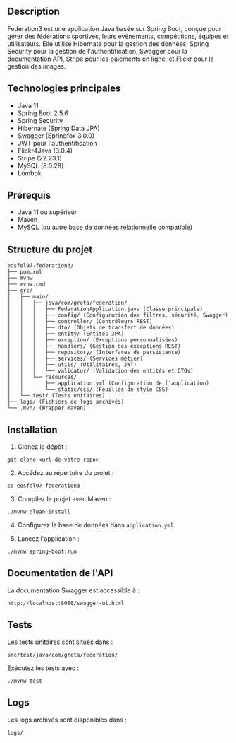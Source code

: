 

## Description
 Federation3 est une application Java basée sur Spring Boot, conçue pour gérer des fédérations sportives, leurs événements, compétitions, équipes et utilisateurs. Elle utilise Hibernate pour la gestion des données, Spring Security pour la gestion de l'authentification, Swagger pour la documentation API, Stripe pour les paiements en ligne, et Flickr pour la gestion des images.

## Technologies principales
- Java 11
- Spring Boot 2.5.6
- Spring Security
- Hibernate (Spring Data JPA)
- Swagger (Springfox 3.0.0)
- JWT pour l'authentification
- Flickr4Java (3.0.4)
- Stripe (22.23.1)
- MySQL (8.0.28)
- Lombok

## Prérequis
- Java 11 ou supérieur
- Maven
- MySQL (ou autre base de données relationnelle compatible)

## Structure du projet
```
eosfel97-federation3/
├── pom.xml
├── mvnw
├── mvnw.cmd
├── src/
│   ├── main/
│   │   ├── java/com/greta/federation/
│   │   │   ├── FederationApplication.java (Classe principale)
│   │   │   ├── config/ (Configuration des filtres, sécurité, Swagger)
│   │   │   ├── controller/ (Contrôleurs REST)
│   │   │   ├── dto/ (Objets de transfert de données)
│   │   │   ├── entity/ (Entités JPA)
│   │   │   ├── exception/ (Exceptions personnalisées)
│   │   │   ├── handlers/ (Gestion des exceptions REST)
│   │   │   ├── repository/ (Interfaces de persistence)
│   │   │   ├── services/ (Services métier)
│   │   │   ├── utils/ (Utilitaires, JWT)
│   │   │   └── validator/ (Validation des entités et DTOs)
│   │   └── resources/
│   │       ├── application.yml (Configuration de l'application)
│   │       └── static/css/ (Feuilles de style CSS)
│   └── test/ (Tests unitaires)
├── logs/ (Fichiers de logs archivés)
└── .mvn/ (Wrapper Maven)
```

## Installation
1. Clonez le dépôt :
```shell
git clone <url-de-votre-repo>
```

2. Accédez au répertoire du projet :
```shell
cd eosfel97-federation3
```

3. Compilez le projet avec Maven :
```shell
./mvnw clean install
```

4. Configurez la base de données dans `application.yml`.

5. Lancez l'application :
```shell
./mvnw spring-boot:run
```

## Documentation de l'API
La documentation Swagger est accessible à :
```
http://localhost:8080/swagger-ui.html
```

## Tests
Les tests unitaires sont situés dans :
```
src/test/java/com/greta/federation/
```
Exécutez les tests avec :
```shell
./mvnw test
```

## Logs
Les logs archivés sont disponibles dans :
```
logs/
```




